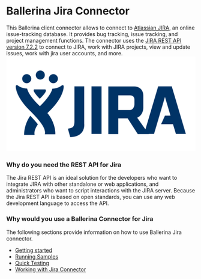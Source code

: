 # Ballerina Jira Connector


This Ballerina client connector allows to connect to [Atlassian JIRA](https://www.jira.com), an online issue-tracking database. It provides bug tracking, 
issue tracking, and project management functions.
The connector uses the [JIRA REST API version 7.2.2](https://docs.atlassian.com/software/jira/docs/api/REST/7.2.2/) to connect to JIRA, work with JIRA projects, 
view and update issues, work with jira user accounts, and more.
![Atlassian Jira](jira_logo.png)


### Why do you need the REST API for Jira

The Jira REST API is an ideal solution for the developers who want to integrate JIRA with other standalone or web applications, 
and administrators who want to script interactions with the JIRA server. Because the Jira REST API is based on open 
standards, you can use any web development language to access the API.

### Why would you use a Ballerina Connector for Jira

The following sections provide information on how to use Ballerina Jira connector.

- [Getting started](#getting-started)
- [Running Samples](#running-samples)
- [Quick Testing](#quick-testing)
- [Working with Jira Connector](#working-with-jira-connector-actions)